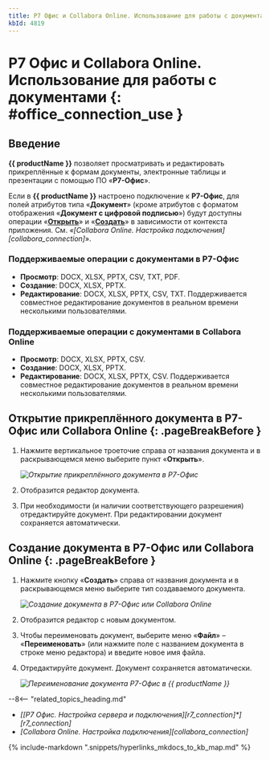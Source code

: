 ```yaml
---
title: Р7 Офис и Collabora Online. Использование для работы с документами
kbId: 4819
---
```


# Р7 Офис и Collabora Online. Использование для работы с документами {: #office_connection_use }

## Введение

**{{ productName }}** позволяет просматривать и редактировать прикреплённые к формам документы, электронные таблицы и презентации с помощью ПО «**Р7-Офис**».

Если в **{{ productName }}** настроено подключение к **Р7-Офис**, для полей атрибутов типа «**Документ**» (кроме атрибутов с форматом отображения «**Документ с цифровой подписью**») будут доступны операции «**[Открыть](#открытие-прикреплённого-документа-в-р7-офис-или-collabora-online)**» и «**[Создать](#создание-документа-в-р7-офис-или-collabora-online)**» в зависимости от контекста приложения. См. *«[Collabora Online. Настройка подключения][collabora_connection]*».

### Поддерживаемые операции с документами в Р7-Офис

- **Просмотр**: DOCX, XLSX, PPTX, CSV, TXT, PDF.
- **Создание**: DOCX, XLSX, PPTX.
- **Редактирование**: DOCX, XLSX, PPTX, CSV, TXT. Поддерживается совместное редактирование документов в реальном времени несколькими пользователями.

### Поддерживаемые операции с документами в Collabora Online

- **Просмотр**: DOCX, XLSX, PPTX, CSV.
- **Создание**: DOCX, XLSX, PPTX.
- **Редактирование**: DOCX, XLSX, PPTX, CSV. Поддерживается совместное редактирование документов в реальном времени несколькими пользователями.

## Открытие прикреплённого документа в Р7-Офис или Collabora Online {: .pageBreakBefore }

1. Нажмите вертикальное троеточие справа от названия документа и в раскрывающемся меню выберите пункт «**Открыть**».

    _![Открытие прикреплённого документа в Р7-Офис](https://kb.comindware.ru/assets/Pasted%20image%2020230420154349.png)_

2. Отобразится редактор документа.
3. При необходимости (и наличии соответствующего разрешения) отредактируйте документ. При редактировании документ сохраняется автоматически.

## Создание документа в Р7-Офис или Collabora Online {: .pageBreakBefore }

1. Нажмите кнопку «**Создать**» справа от названия документа и в раскрывающемся меню выберите тип создаваемого документа.

    _![Создание документа в Р7-Офис или Collabora Online](https://kb.comindware.ru/assets/Pasted%20image%2020230420160901.png)_

2. Отобразится редактор с новым документом.
3. Чтобы переименовать документ, выберите меню «**Файл**» – «**Переименовать**» (или нажмите поле с названием документа в строке меню редактора) и введите новое имя файла.
4. Отредактируйте документ. Документ сохраняется автоматически.

    _![Переименование документа Р7-Офис в {{ productName }}](https://kb.comindware.ru/assets/Pasted%20image%2020230420172116.png)_

<div class="relatedTopics" markdown="block">

--8<-- "related_topics_heading.md"

- _[[Р7 Офис. Настройка сервера и подключения][r7_connection]*][r7_connection]_
- _[Collabora Online. Настройка подключения][collabora_connection]_

</div>

{% include-markdown ".snippets/hyperlinks_mkdocs_to_kb_map.md" %}
